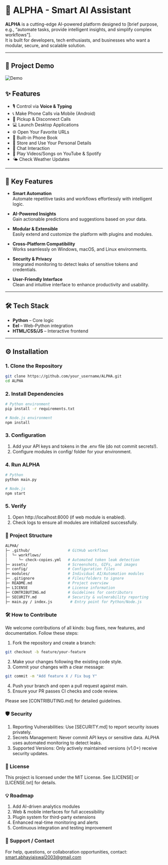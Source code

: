 # 🤖 ALPHA - Smart AI Assistant

**ALPHA** is a cutting-edge AI-powered platform designed to [brief purpose, e.g., “automate tasks, provide intelligent insights, and simplify complex workflows”].  
It is built for developers, tech enthusiasts, and businesses who want a modular, secure, and scalable solution.

---

## 🎥 Project Demo
![Demo](www/assets/ezgif-2462a945892776.gif)

## ✨ Features 

- 🎙️ Control via **Voice & Typing**
- 📞 Make Phone Calls via Mobile (Android)
- 📲 Pickup & Disconnect Calls
- 💻 Launch Desktop Applications
- 🌐 Open Your Favorite URLs
- 📔 Built-in Phone Book
- 🙋 Store and Use Your Personal Details
- 🤖 Chat Interaction
- 🎵 Play Videos/Songs on YouTube & Spotify
- 🌤️ Check Weather Updates

---

## 🌟 Key Features

- **Smart Automation**  
  Automate repetitive tasks and workflows effortlessly with intelligent logic.  

- **AI-Powered Insights**  
  Gain actionable predictions and suggestions based on your data.  

- **Modular & Extensible**  
  Easily extend and customize the platform with plugins and modules.  

- **Cross-Platform Compatibility**  
  Works seamlessly on Windows, macOS, and Linux environments.  

- **Security & Privacy**  
  Integrated monitoring to detect leaks of sensitive tokens and credentials.  

- **User-Friendly Interface**  
  Clean and intuitive interface to enhance productivity and usability.  

---

## 🛠️ Tech Stack

- **Python** – Core logic
- **Eel** – Web-Python integration
- **HTML/CSS/JS** – Interactive frontend

---

## ⚙️ Installation


### 1. Clone the Repository
```bash
git clone https://github.com/your_username/ALPHA.git
cd ALPHA
```

### 2. Install Dependencies
```bash
# Python environment
pip install -r requirements.txt

# Node.js environment
npm install
```

### 3. Configuration
1. Add your API keys and tokens in the .env file (do not commit secrets!).
2. Configure modules in config/ folder for your environment.


### 4. Run ALPHA
```bash
# Python
python main.py

# Node.js
npm start
```

### 5. Verify
1. Open http://localhost:8000 (if web module is enabled).
2. Check logs to ensure all modules are initialized successfully.


### 📂 Project Structure
```bash
ALPHA/
├─ .github/                 # GitHub workflows
│  └─ workflows/
│     └─ check-copies.yml   # Automated token leak detection
├─ assets/                  # Screenshots, GIFs, and images
├─ config/                  # Configuration files
├─ modules/                 # Individual AI/Automation modules
├─ .gitignore               # Files/folders to ignore
├─ README.md                # Project overview
├─ LICENSE                  # License information
├─ CONTRIBUTING.md          # Guidelines for contributors
├─ SECURITY.md              # Security & vulnerability reporting
├─ main.py / index.js        # Entry point for Python/Node.js
```

### 🛠️ How to Contribute
We welcome contributions of all kinds: bug fixes, new features, and documentation.
Follow these steps:

1. Fork the repository and create a branch:
```bash
git checkout -b feature/your-feature
```
2. Make your changes following the existing code style.
3. Commit your changes with a clear message:
```bash
git commit -m "Add feature X / Fix bug Y"
```
4. Push your branch and open a pull request against main.
5. Ensure your PR passes CI checks and code review.

Please see [CONTRIBUTING.md] for detailed guidelines.


### 🛡️ Security
1. Reporting Vulnerabilities: Use [SECURITY.md] to report security issues privately.
2. Secrets Management: Never commit API keys or sensitive data. ALPHA uses automated monitoring to detect leaks.
3. Supported Versions: Only actively maintained versions (v1.0+) receive security updates.


### 📜 License
This project is licensed under the MIT License. See [LICENSE] or [LICENSE.txt] for details.


### 💡 Roadmap
1. Add AI-driven analytics modules
2. Web & mobile interfaces for full accessibility
3. Plugin system for third-party extensions
4. Enhanced real-time monitoring and alerts
5. Continuous integration and testing improvement


### 🙌 Support / Contact
For help, questions, or collaboration opportunities, contact:
smart.abhayjaiswal2003@gmail.com
